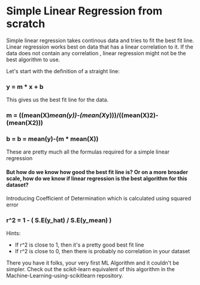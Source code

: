 # Simple Linear Regression from scratch
Simple linear regression takes continous data and tries to fit the best fit line.
Linear regression works best on data that has a linear correlation to it. If the data does not contain any correlation , linear regression might not be the best algorithm to use.

Let's start with the definition of a straight line:
### y = m * x + b
This gives us the best fit line for the data.
###  m = ((mean(X)*mean(y))-(mean(X*y)))/((mean(X)**2)-(mean(X**2)))
###  b = b = mean(y)-(m * mean(X))

These are pretty much all the formulas required for a simple linear regression

#### But how do we know how good the best fit line is? Or on a more broader scale, how do we know if linear regression is the best algorithm for this dataset?
Introducing Coefficient of Determination which is calculated using squared error
### r^2 = 1 - ( S.E(y_hat) / S.E(y_mean) )

Hints:
* If r^2 is close to 1, then it's a pretty good best fit line
* If r^2 is close to 0, then there is probably no correlation in your dataset

There you have it folks, your very first ML Algorithm and it couldn't be simpler.
Check out the scikit-learn equivalent of this algorithm in the Machine-Learning-using-scikitlearn repository.
